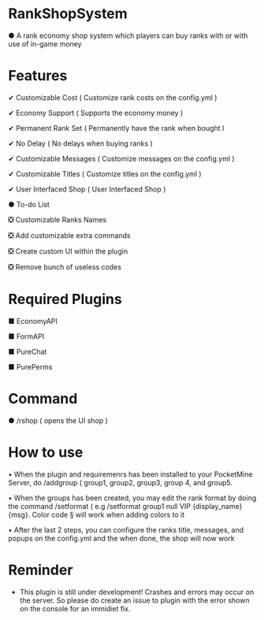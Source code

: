 # RankShopSystem

● A rank economy shop system which players can buy ranks with or with use of in-game money


# Features

✔ Customizable Cost ( Customize rank costs on the config.yml )

✔ Economy Support ( Supports the economy money )

✔ Permanent Rank Set ( Permanently have the rank when bought l

✔ No Delay ( No delays when buying ranks )

✔ Customizable Messages ( Customize messages on the config.yml )

✔ Customizable Titles ( Customize titles on the config.yml )

✔ User Interfaced Shop ( User Interfaced Shop )

● To-do List

❎ Customizable Ranks Names 

❎ Add customizable extra commands

❎ Create custom UI within the plugin

❎ Remove bunch of useless codes

# Required Plugins

■ EconomyAPI

■ FormAPI

■ PureChat

■ PurePerms

# Command

● /rshop ( opens the UI shop )

# How to use

• When the plugin and requiremenrs has been installed to your PocketMine Server, do /addgroup ( group1, group2, group3, group 4, and group5.

• When the groups has been created, you may edit the rank format by doing the command /setformat ( e.g /setformat group1 null VIP {display_name} {msg}. Color code § will work when adding colors to it

• After the last 2 steps, you can configure the ranks title, messages, and popups on the config.yml
and the when done, the shop will now work

# Reminder

- This plugin is still under development! Crashes and errors may occur on the server. So please do create an issue to plugin with the error shown on the console for an immidiet fix.
